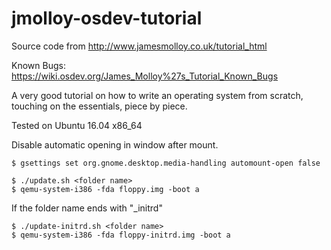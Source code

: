 # jmolloy-osdev-tutorial
Source code from http://www.jamesmolloy.co.uk/tutorial_html

Known Bugs: https://wiki.osdev.org/James_Molloy%27s_Tutorial_Known_Bugs

A very good tutorial on how to write an operating system from 
scratch, touching on the essentials, piece by piece.

Tested on Ubuntu 16.04 x86_64


Disable automatic opening in window after mount.
```
$ gsettings set org.gnome.desktop.media-handling automount-open false
```

```
$ ./update.sh <folder name>
$ qemu-system-i386 -fda floppy.img -boot a
```

If the folder name ends with "_initrd"
```
$ ./update-initrd.sh <folder name>
$ qemu-system-i386 -fda floppy-initrd.img -boot a
```
